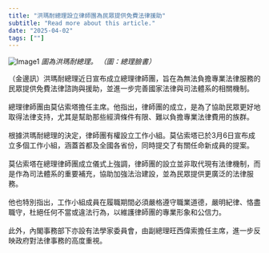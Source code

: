 ```yaml
---
title: "洪瑪耐總理設立律師團為民眾提供免費法律援助"
subtitle: "Read more about this article."
date: "2025-04-02"
tags: [""]
---
```


![Image1](/thumbnails/hunmanet-legal-aid.jpg "new-year-reunion")
*圖為洪瑪耐總理。 （圖：總理臉書）*

（金邊訊）洪瑪耐總理近日宣布成立總理律師團，旨在為無法負擔專業法律服務的民眾提供免費法律諮詢與援助，並進一步完善國家法律與司法體系的相關機制。
<br/>
<br/>
總理律師團由莫佔索塔擔任主席。他指出，律師團的成立，是為了協助民眾更好地取得法律支持，尤其是幫助那些經濟條件有限、難以負擔專業法律費用的族群。
<br/>
<br/>
根據洪瑪耐總理的決定，律師團有權設立工作小組。莫佔索塔已於3月6日宣布成立多個工作小組，涵蓋首都及全國各省份，同時提交了有關任命新成員的提案。
<br/>
<br/>
莫佔索塔在總理律師團成立儀式上強調，律師團的設立並非取代現有法律機制，而是作為司法體系的重要補充，協助加強法治建設，並為民眾提供更廣泛的法律服務。
<br/>
<br/>
他也特別指出，工作小組成員在履職期間必須嚴格遵守職業道德，嚴明紀律、恪盡職守，杜絕任何不當或違法行為，以維護律師團的專業形象和公信力。
<br/>
<br/>
此外，內閣事務部下亦設有法學家委員會，由副總理旺西偉索擔任主席，進一步反映政府對法律事務的高度重視。
